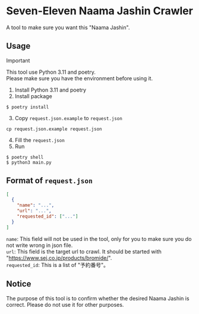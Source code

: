 # Seven-Eleven Naama Jashin Crawler
A tool to make sure you want this "Naama Jashin".

## Usage
> [!IMPORTANT]  
> This tool use Python 3.11 and poetry.  
> Please make sure you have the environment before using it.  

1. Install Python 3.11 and poetry
2. Install package
```shell
$ poetry install
```
3. Copy `request.json.example` to `request.json`
```shell
cp request.json.example request.json
```
4. Fill the `request.json`
5. Run
```shell
$ poetry shell
$ python3 main.py
```

## Format of `request.json`
```json
[
  {
    "name": "...", 
    "url": "...",
    "requested_id": ["..."]
  }
]
```
`name`: This field will not be used in the tool, only for you to make sure you do not write wrong in json file.  
`url`: This field is the target url to crawl. It should be started with "https://www.sej.co.jp/products/bromide/".  
`requested_id`: This is a list of "予約番号"。  

## Notice
The purpose of this tool is to confirm whether the desired Naama Jashin is correct. Please do not use it for other purposes.